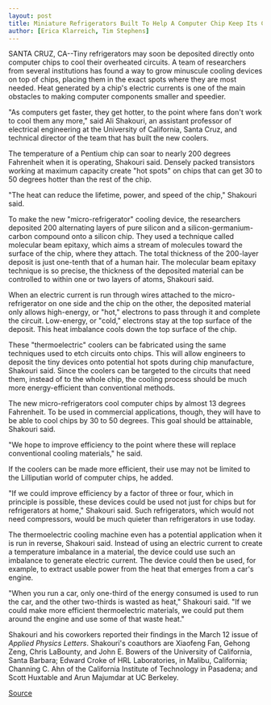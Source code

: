 ```yaml
---
layout: post
title: Miniature Refrigerators Built To Help A Computer Chip Keep Its Cool
author: [Erica Klarreich, Tim Stephens]
---
```


SANTA CRUZ, CA--Tiny refrigerators may soon be deposited directly onto computer chips to cool their overheated circuits. A team of researchers from several institutions has found a way to grow minuscule cooling devices on top of chips, placing them in the exact spots where they are most needed. Heat generated by a chip's electric currents is one of the main obstacles to making computer components smaller and speedier.

"As computers get faster, they get hotter, to the point where fans don't work to cool them any more," said Ali Shakouri, an assistant professor of electrical engineering at the University of California, Santa Cruz, and technical director of the team that has built the new coolers.

The temperature of a Pentium chip can soar to nearly 200 degrees Fahrenheit when it is operating, Shakouri said. Densely packed transistors working at maximum capacity create "hot spots" on chips that can get 30 to 50 degrees hotter than the rest of the chip.

"The heat can reduce the lifetime, power, and speed of the chip," Shakouri said.

To make the new "micro-refrigerator" cooling device, the researchers deposited 200 alternating layers of pure silicon and a silicon-germanium-carbon compound onto a silicon chip. They used a technique called molecular beam epitaxy, which aims a stream of molecules toward the surface of the chip, where they attach. The total thickness of the 200-layer deposit is just one-tenth that of a human hair. The molecular beam epitaxy technique is so precise, the thickness of the deposited material can be controlled to within one or two layers of atoms, Shakouri said.

When an electric current is run through wires attached to the micro-refrigerator on one side and the chip on the other, the deposited material only allows high-energy, or "hot," electrons to pass through it and complete the circuit. Low-energy, or "cold," electrons stay at the top surface of the deposit. This heat imbalance cools down the top surface of the chip.

These "thermoelectric" coolers can be fabricated using the same techniques used to etch circuits onto chips. This will allow engineers to deposit the tiny devices onto potential hot spots during chip manufacture, Shakouri said. Since the coolers can be targeted to the circuits that need them, instead of to the whole chip, the cooling process should be much more energy-efficient than conventional methods.

The new micro-refrigerators cool computer chips by almost 13 degrees Fahrenheit. To be used in commercial applications, though, they will have to be able to cool chips by 30 to 50 degrees. This goal should be attainable, Shakouri said.

"We hope to improve efficiency to the point where these will replace conventional cooling materials," he said.

If the coolers can be made more efficient, their use may not be limited to the Lilliputian world of computer chips, he added.

"If we could improve efficiency by a factor of three or four, which in principle is possible, these devices could be used not just for chips but for refrigerators at home," Shakouri said. Such refrigerators, which would not need compressors, would be much quieter than refrigerators in use today.

The thermoelectric cooling machine even has a potential application when it is run in reverse, Shakouri said. Instead of using an electric current to create a temperature imbalance in a material, the device could use such an imbalance to generate electric current. The device could then be used, for example, to extract usable power from the heat that emerges from a car's engine.

"When you run a car, only one-third of the energy consumed is used to run the car, and the other two-thirds is wasted as heat," Shakouri said. "If we could make more efficient thermoelectric materials, we could put them around the engine and use some of that waste heat."

Shakouri and his coworkers reported their findings in the March 12 issue of _Applied Physics Letters_. Shakouri's coauthors are Xiaofeng Fan, Gehong Zeng, Chris LaBounty, and John E. Bowers of the University of California, Santa Barbara; Edward Croke of HRL Laboratories, in Malibu, California; Channing C. Ahn of the California Institute of Technology in Pasadena; and Scott Huxtable and Arun Majumdar at UC Berkeley.

[Source](http://www1.ucsc.edu/news_events/press_releases/archive/00-01/05-01/chip_cooler.html "Permalink to UCSC Press Release: Computer chip coolers")
